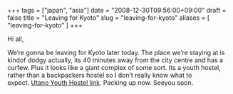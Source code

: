 +++
tags = ["japan", "asia"]
date = "2008-12-30T09:56:00+09:00"
draft = false
title = "Leaving for Kyoto"
slug = "leaving-for-kyoto"
aliases = [
	"leaving-for-kyoto"
]
+++

Hi all,

We’re gonna be leaving for Kyoto later today. The place we’re staying at is kindof dodgy actually, its 40 minutes away from the city centre and has a curfew. Plus it looks like a giant complex of some sort. Its a youth hostel, rather than a backpackers hostel so I don’t really know what to expect. [Utano Youth Hostel link](http://web.kyoto-inet.or.jp/org/utano-yh/). Packing up now. Seeyou soon.
